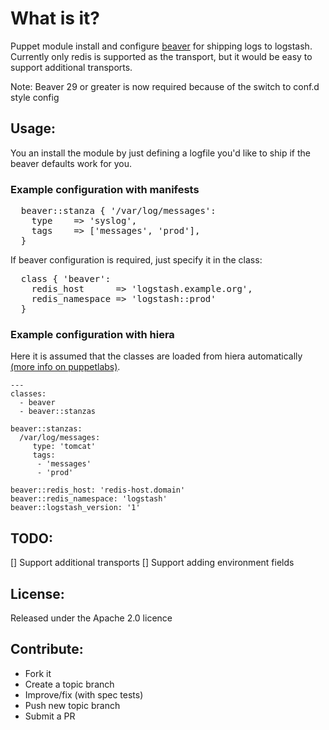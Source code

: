 What is it?
===========

Puppet module install and configure [beaver](https://github.com/josegonzalez/beaver) for shipping logs to logstash.
Currently only redis is supported as the transport, but it would be easy to 
support additional transports.

Note: Beaver 29 or greater is now required because of the switch to conf.d style config

Usage:
------

You an install the module by just defining a logfile you'd like to ship if the
beaver defaults work for you.

### Example configuration with manifests
<pre>
  beaver::stanza { '/var/log/messages':
    type    => 'syslog',
    tags    => ['messages', 'prod'],
  }
</pre> 

If beaver configuration is required, just specify it in the class:
<pre>
  class { 'beaver':
    redis_host      => 'logstash.example.org',
    redis_namespace => 'logstash::prod'
  }
</pre>

### Example configuration with hiera
Here it is assumed that the classes are loaded from hiera automatically [(more info on puppetlabs)](https://docs.puppetlabs.com/hiera/1/puppet.html#assigning-classes-to-nodes-with-hiera-hierainclude).
```
---
classes:
  - beaver
  - beaver::stanzas

beaver::stanzas:
  /var/log/messages:
     type: 'tomcat'
     tags:
      - 'messages'
      - 'prod'

beaver::redis_host: 'redis-host.domain'
beaver::redis_namespace: 'logstash'
beaver::logstash_version: '1'
```

TODO:
-----
[] Support additional transports
[] Support adding environment fields

License:
--------
Released under the Apache 2.0 licence

Contribute:
-----------
* Fork it
* Create a topic branch
* Improve/fix (with spec tests)
* Push new topic branch
* Submit a PR

